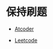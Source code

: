# 保持刷题 

- [Atcoder](AtcoderLeetcode/Atcoder/reademe.md)

- [Leetcode](AtcoderLeetcode/Leetcode/reademe.md)
